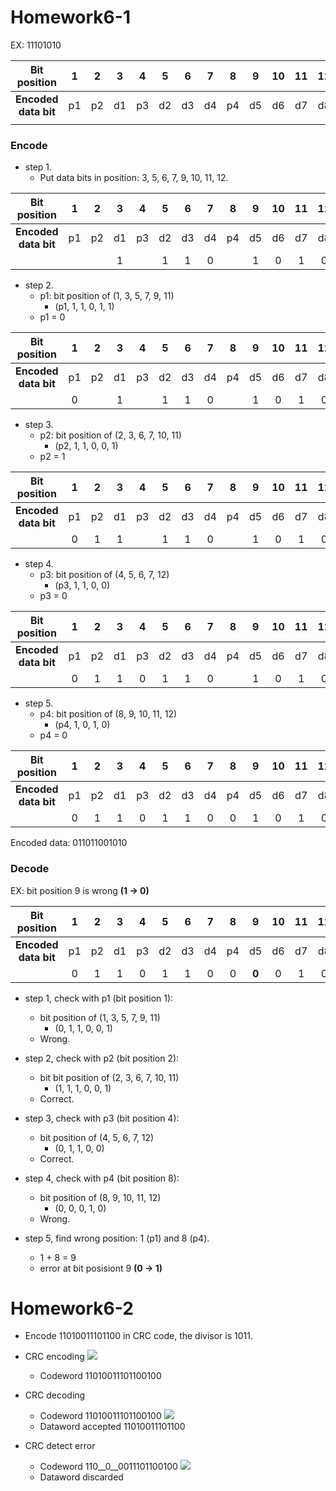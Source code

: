 # Homework6-1
EX: 11101010

|Bit position|1|2|3|4|5|6|7|8|9|10|11|12|
|:----:|:----:|:----:|:----:|:----:|:----:|:----:|:----:|:----:|:----:|:----:|:----:|:----:|
|__Encoded data bit__|p1|p2|d1|p3|d2|d3|d4|p4|d5|d6|d7|d8|
||||||||||||||

### Encode
- step 1. 
  - Put data bits in position: 3, 5, 6, 7, 9, 10, 11, 12.

|Bit position|1|2|3|4|5|6|7|8|9|10|11|12|
|:----:|:----:|:----:|:----:|:----:|:----:|:----:|:----:|:----:|:----:|:----:|:----:|:----:|
|__Encoded data bit__|p1|p2|d1|p3|d2|d3|d4|p4|d5|d6|d7|d8|
||||1||1|1|0||1|0|1|0|

- step 2.
  - p1: bit position of (1, 3, 5, 7, 9, 11)
    - (p1, 1, 1, 0, 1, 1)
  - p1 = 0
  
|Bit position|1|2|3|4|5|6|7|8|9|10|11|12|
|:----:|:----:|:----:|:----:|:----:|:----:|:----:|:----:|:----:|:----:|:----:|:----:|:----:|
|__Encoded data bit__|p1|p2|d1|p3|d2|d3|d4|p4|d5|d6|d7|d8|
||0||1||1|1|0||1|0|1|0|

- step 3. 
  - p2: bit position of (2, 3, 6, 7, 10, 11)
    - (p2, 1, 1, 0, 0, 1)
  - p2 = 1
  
|Bit position|1|2|3|4|5|6|7|8|9|10|11|12|
|:----:|:----:|:----:|:----:|:----:|:----:|:----:|:----:|:----:|:----:|:----:|:----:|:----:|
|__Encoded data bit__|p1|p2|d1|p3|d2|d3|d4|p4|d5|d6|d7|d8|
||0|1|1||1|1|0||1|0|1|0|

- step 4. 
  - p3: bit position of (4, 5, 6, 7, 12)
    - (p3, 1, 1, 0, 0)
  - p3 = 0
  
|Bit position|1|2|3|4|5|6|7|8|9|10|11|12|
|:----:|:----:|:----:|:----:|:----:|:----:|:----:|:----:|:----:|:----:|:----:|:----:|:----:|
|__Encoded data bit__|p1|p2|d1|p3|d2|d3|d4|p4|d5|d6|d7|d8|
||0|1|1|0|1|1|0||1|0|1|0|

- step 5. 
  - p4: bit position of (8, 9, 10, 11, 12)
    - (p4, 1, 0, 1, 0)
  - p4 = 0
  
|Bit position|1|2|3|4|5|6|7|8|9|10|11|12|
|:----:|:----:|:----:|:----:|:----:|:----:|:----:|:----:|:----:|:----:|:----:|:----:|:----:|
|__Encoded data bit__|p1|p2|d1|p3|d2|d3|d4|p4|d5|d6|d7|d8|
||0|1|1|0|1|1|0|0|1|0|1|0|

Encoded data: 011011001010

### Decode

EX: bit position 9 is wrong __(1 -> 0)__

|Bit position|1|2|3|4|5|6|7|8|9|10|11|12|
|:----:|:----:|:----:|:----:|:----:|:----:|:----:|:----:|:----:|:----:|:----:|:----:|:----:|
|__Encoded data bit__|p1|p2|d1|p3|d2|d3|d4|p4|d5|d6|d7|d8|
||0|1|1|0|1|1|0|0|__0__|0|1|0|

- step 1, check with p1 (bit position 1):
  - bit position of (1, 3, 5, 7, 9, 11)
    - (0, 1, 1, 0, 0, 1)
  - Wrong.

- step 2, check with p2 (bit position 2):
  - bit bit position of (2, 3, 6, 7, 10, 11)
    - (1, 1, 1, 0, 0, 1)
  - Correct.

- step 3, check with p3 (bit position 4):
  - bit position of (4, 5, 6, 7, 12)
    - (0, 1, 1, 0, 0)
  - Correct.
 
- step 4, check with p4 (bit position 8):
  - bit position of (8, 9, 10, 11, 12)
    - (0, 0, 0, 1, 0)
  - Wrong.

- step 5, find wrong position: 1 (p1) and 8 (p4).
  - 1 + 8 = 9
  - error at bit posisiont 9 __(0 -> 1)__
  
# Homework6-2
- Encode 11010011101100 in CRC code, the divisor is 1011.

- CRC encoding
![](Homework6-1.jpg)
  - Codeword 11010011101100100

- CRC decoding 
  - Codeword 11010011101100100
![](Homework6-2.jpg)
  - Dataword accepted 11010011101100

- CRC detect error 
  - Codeword 110__0__0011101100100
![](Homework6-3.jpg)
  - Dataword discarded
